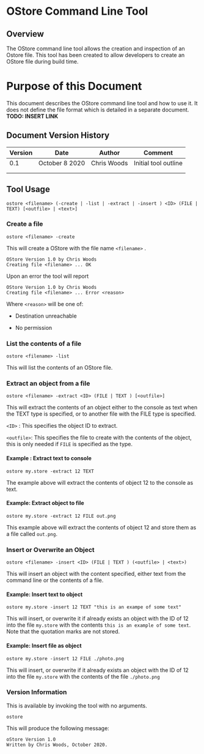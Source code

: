 # OStore Command Line Tool

## Overview

The OStore command line tool allows the creation and inspection of an Ostore file. This tool has been created to allow developers to create an OStore file during build time. 

# Purpose of this Document

This document describes the OStore command line tool and how to use it. It does not define the file format which is detailed in a separate document. **TODO: INSERT LINK**



## Document Version History

| Version | Date           | Author      | Comment              |
| ------- | -------------- | ----------- | -------------------- |
| 0.1     | October 8 2020 | Chris Woods | Initial tool outline |
|         |                |             |                      |
|         |                |             |                      |

## Tool Usage

```
ostore <filename> (-create | -list | -extract | -insert ) <ID> (FILE | TEXT) [<outfile> | <text>]	

```

### Create a file

```
ostore <filename> -create
```

This will create a OStore with the file name `<filename>` .
```
OStore Version 1.0 by Chris Woods
Creating file <filename> ... OK
```

Upon an error the tool will report

```
OStore Version 1.0 by Chris Woods
Creating file <filename> ... Error <reason>
```

Where `<reason>` will be one of:

- Destination unreachable

- No permission

  

### List the contents of a file

```
ostore <filename> -list
```

This will list the contents of an OStore file. 

### Extract an object from a file

```
ostore <filename> -extract <ID> (FILE | TEXT ) [<outfile>]
```

This will extract the contents of an object either to the console as text when the TEXT type is specified, or to another file with the FILE type is specified. 

`<ID>`  : This specifies the object ID to extract.

`<outfile>`: This specifies the file to create with the contents of the object, this is only needed if `FILE` is specified as the type.

#### Example : Extract text to console

```
ostore my.store -extract 12 TEXT
```

The example above will extract the contents of object 12 to the console as text.

#### Example: Extract object to file

```
ostore my.store -extract 12 FILE out.png
```

This example above will extract the contents of object 12 and store them as a file called `out.png`.

### Insert or Overwrite an Object

```
ostore <filename> -insert <ID> (FILE | TEXT ) (<outfile> | <text>)
```

This will insert an object with the content specified, either text from the command line or the contents of a file. 

#### Example: Insert text to object

```
ostore my.store -insert 12 TEXT "this is an exampe of some text"
```

This will insert, or overwrite it if already exists an object with the ID of 12 into the file `my.store` with the contents `this is an example of some text`. Note that the quotation marks are not stored.

#### Example: Insert file as object

```
ostore my.store -insert 12 FILE ./photo.png
```

This will insert, or overwrite if it already exists an object with the ID of 12 into the file `my.store` with the contents of the file `./photo.png`

### Version Information

This is available by invoking the tool with no arguments.

```
ostore
```

This will produce the following message:

```
oStore Version 1.0
Written by Chris Woods, October 2020.
```